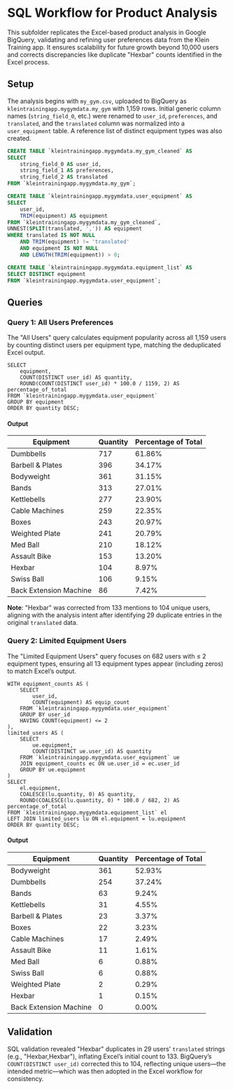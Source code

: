 # SQL Workflow for Product Analysis

This subfolder replicates the Excel-based product analysis in Google BigQuery, validating and refining user preferences data from the Klein Training app. It ensures scalability for future growth beyond 10,000 users and corrects discrepancies like duplicate "Hexbar" counts identified in the Excel process.

## Setup

The analysis begins with `my_gym.csv`, uploaded to BigQuery as `kleintrainingapp.mygymdata.my_gym` with 1,159 rows. Initial generic column names (`string_field_0`, etc.) were renamed to `user_id`, `preferences`, and `translated`, and the `translated` column was normalized into a `user_equipment` table. A reference list of distinct equipment types was also created.

```sql
CREATE TABLE `kleintrainingapp.mygymdata.my_gym_cleaned` AS
SELECT 
    string_field_0 AS user_id,
    string_field_1 AS preferences,
    string_field_2 AS translated
FROM `kleintrainingapp.mygymdata.my_gym`;

CREATE TABLE `kleintrainingapp.mygymdata.user_equipment` AS
SELECT 
    user_id,
    TRIM(equipment) AS equipment
FROM `kleintrainingapp.mygymdata.my_gym_cleaned`,
UNNEST(SPLIT(translated, ',')) AS equipment
WHERE translated IS NOT NULL 
    AND TRIM(equipment) != 'translated'
    AND equipment IS NOT NULL 
    AND LENGTH(TRIM(equipment)) > 0;

CREATE TABLE `kleintrainingapp.mygymdata.equipment_list` AS
SELECT DISTINCT equipment
FROM `kleintrainingapp.mygymdata.user_equipment`;
```

## Queries

### Query 1: All Users Preferences

The "All Users" query calculates equipment popularity across all 1,159 users by counting distinct users per equipment type, matching the deduplicated Excel output.

```
SELECT 
    equipment,
    COUNT(DISTINCT user_id) AS quantity,
    ROUND(COUNT(DISTINCT user_id) * 100.0 / 1159, 2) AS percentage_of_total
FROM `kleintrainingapp.mygymdata.user_equipment`
GROUP BY equipment
ORDER BY quantity DESC;
```

#### Output

| Equipment              | Quantity | Percentage of Total |
|------------------------|----------|---------------------|
| Dumbbells              | 717      | 61.86%             |
| Barbell & Plates       | 396      | 34.17%             |
| Bodyweight             | 361      | 31.15%             |
| Bands                  | 313      | 27.01%             |
| Kettlebells            | 277      | 23.90%             |
| Cable Machines         | 259      | 22.35%             |
| Boxes                  | 243      | 20.97%             |
| Weighted Plate         | 241      | 20.79%             |
| Med Ball               | 210      | 18.12%             |
| Assault Bike           | 153      | 13.20%             |
| Hexbar                 | 104      | 8.97%              |
| Swiss Ball             | 106      | 9.15%              |
| Back Extension Machine | 86       | 7.42%              |

**Note**: "Hexbar" was corrected from 133 mentions to 104 unique users, aligning with the analysis intent after identifying 29 duplicate entries in the original `translated` data.

### Query 2: Limited Equipment Users

The "Limited Equipment Users" query focuses on 682 users with ≤ 2 equipment types, ensuring all 13 equipment types appear (including zeros) to match Excel’s output.

```
WITH equipment_counts AS (
    SELECT 
        user_id,
        COUNT(equipment) AS equip_count
    FROM `kleintrainingapp.mygymdata.user_equipment`
    GROUP BY user_id
    HAVING COUNT(equipment) <= 2
),
limited_users AS (
    SELECT 
        ue.equipment,
        COUNT(DISTINCT ue.user_id) AS quantity
    FROM `kleintrainingapp.mygymdata.user_equipment` ue
    JOIN equipment_counts ec ON ue.user_id = ec.user_id
    GROUP BY ue.equipment
)
SELECT 
    el.equipment,
    COALESCE(lu.quantity, 0) AS quantity,
    ROUND(COALESCE(lu.quantity, 0) * 100.0 / 682, 2) AS percentage_of_total
FROM `kleintrainingapp.mygymdata.equipment_list` el
LEFT JOIN limited_users lu ON el.equipment = lu.equipment
ORDER BY quantity DESC;
```

#### Output

| Equipment              | Quantity | Percentage of Total |
|------------------------|----------|---------------------|
| Bodyweight             | 361      | 52.93%             |
| Dumbbells              | 254      | 37.24%             |
| Bands                  | 63       | 9.24%              |
| Kettlebells            | 31       | 4.55%              |
| Barbell & Plates       | 23       | 3.37%              |
| Boxes                  | 22       | 3.23%              |
| Cable Machines         | 17       | 2.49%              |
| Assault Bike           | 11       | 1.61%              |
| Med Ball               | 6        | 0.88%              |
| Swiss Ball             | 6        | 0.88%              |
| Weighted Plate         | 2        | 0.29%              |
| Hexbar                 | 1        | 0.15%              |
| Back Extension Machine | 0        | 0.00%              |

## Validation

SQL validation revealed "Hexbar" duplicates in 29 users’ `translated` strings (e.g., "Hexbar,Hexbar"), inflating Excel’s initial count to 133. BigQuery’s `COUNT(DISTINCT user_id)` corrected this to 104, reflecting unique users—the intended metric—which was then adopted in the Excel workflow for consistency.
